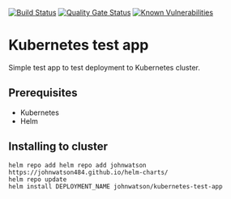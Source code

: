 [![Build Status](https://dev.azure.com/johnwatson484/John%20D%20Watson/_apis/build/status/Kubernetes%20Test%20App?branchName=master)](https://dev.azure.com/johnwatson484/John%20D%20Watson/_build/latest?definitionId=36&branchName=master)
[![Quality Gate Status](https://sonarcloud.io/api/project_badges/measure?project=johnwatson484_kubernetes-test-app&metric=alert_status)](https://sonarcloud.io/dashboard?id=johnwatson484_kubernetes-test-app)
[![Known Vulnerabilities](https://snyk.io/test/github/johnwatson484/kubernetes-test-app/badge.svg)](https://snyk.io/test/github/johnwatson484/kubernetes-test-app)

# Kubernetes test app
Simple test app to test deployment to Kubernetes cluster.

## Prerequisites
- Kubernetes
- Helm

## Installing to cluster 
```
helm repo add helm repo add johnwatson https://johnwatson484.github.io/helm-charts/
helm repo update
helm install DEPLOYMENT_NAME johnwatson/kubernetes-test-app
```
